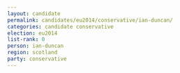 ```yaml
---
layout: candidate
permalink: candidates/eu2014/conservative/ian-duncan/
categories: candidate conservative
election: eu2014
list-rank: 0
person: ian-duncan
region: scotland
party: conservative
---
```

